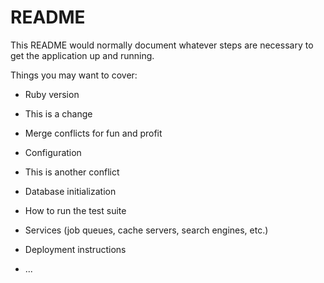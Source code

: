 # README

This README would normally document whatever steps are necessary to get the
application up and running.

Things you may want to cover:

* Ruby version

* This is a change 

* Merge conflicts for fun and profit

* Configuration

* This is another conflict

* Database initialization

* How to run the test suite

* Services (job queues, cache servers, search engines, etc.)

* Deployment instructions

* ...
